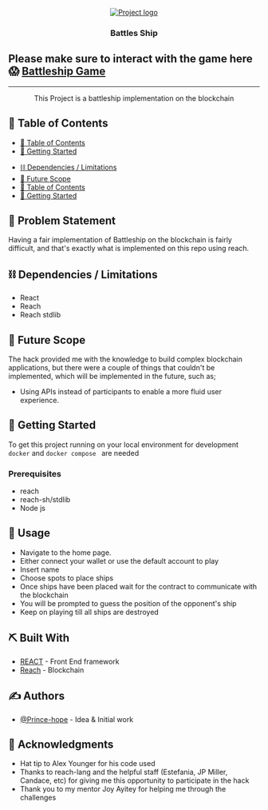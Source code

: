 <p align="center">
  <a href="" rel="noopener">
 <img src="https://docs.reach.sh/assets/logo.png" alt="Project logo"></a>
</p>
<h3 align="center">Battles Ship</h3>

<div align="center">


</div>

## Please make sure to interact with the game here  😱  <a href="https://battle-ship2.netlify.app/"> Battleship Game </a>
---

<p align="center"> This Project is a battleship implementation on the blockchain
    <br> 
</p>

## 📝 Table of Contents

- [📝 Table of Contents](#-table-of-contents)
- [🏁 Getting Started <a name = "getting_started"></a>](#-getting-started-)
<!-- - [💡 Idea / Solution <a name = "idea"></a>](#-idea--solution-) -->
- [⛓️ Dependencies / Limitations <a name = "limitations"></a>](#️-dependencies--limitations-)
- [🚀 Future Scope <a name = "future_scope"></a>](#-future-scope-)
- [📝 Table of Contents](#-table-of-contents)
- [🏁 Getting Started <a name = "getting_started"></a>](#-getting-started-)

## 🧐 Problem Statement <a name = "problem_statement"></a>

Having a fair implementation of Battleship on the blockchain is fairly difficult, and that's exactly what is implemented on this repo using reach.

## ⛓️ Dependencies / Limitations <a name = "limitations"></a>

- React
- Reach
- Reach stdlib


## 🚀 Future Scope <a name = "future_scope"></a>
The hack provided me with the knowledge to build complex blockchain applications, but there were a couple of things that couldn't be implemented, which will be implemented in the future, such as;
- Using APIs instead of participants to enable a more fluid user experience.


## 🏁 Getting Started <a name = "getting_started"></a>

To get this project running on your local environment for development `docker` and `docker compose ` are needed

### Prerequisites
- reach 
- reach-sh/stdlib
- Node js

## 🎈 Usage <a name="usage"></a>

- Navigate to the home page.
- Either connect your wallet or use the default account to play
- Insert name
- Choose spots to place ships
- Once ships have been placed wait for the contract to communicate with the blockchain
- You will be prompted to guess the position of the opponent's ship
- Keep on playing till all ships are destroyed

## ⛏️ Built With <a name = "tech_stack"></a>

- [REACT](https://reactjs.org/) - Front End framework
- [Reach](https://docs.reach.sh) - Blockchain


## ✍️ Authors <a name = "authors"></a>

- [@Prince-hope](https://github.com/prince-hope1975?) - Idea & Initial work


## 🎉 Acknowledgments <a name = "acknowledgments"></a>

- Hat tip to Alex Younger for his code used 
- Thanks to reach-lang and the helpful staff (Estefania, JP Miller, Candace, etc) for giving me this opportunity to participate in the hack
- Thank you to my mentor Joy Ayitey for helping me through the challenges

